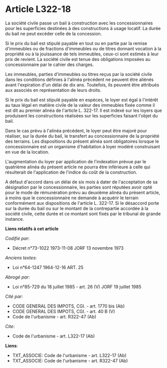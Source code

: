 # Article L322-18

La société civile passe un bail à construction avec les concessionnaires pour les superficies destinées à des constructions à
usage locatif. La durée du bail ne peut excéder celle de la concession.

Si le prix du bail est stipulé payable en tout ou en partie par la remise d'immeubles ou de fractions d'immeubles ou de
titres donnant vocation à la propriété ou à la jouissance de tels immeubles, ceux-ci sont estimés à leur prix de revient. La
société civile est tenue des obligations imposées au concessionnaire par le cahier des charges.

Les immeubles, parties d'immeubles ou titres reçus par la société civile dans les conditions définies à l'alinéa précédent ne
peuvent être aliénés avant l'expiration d'un délai de dix ans. Toutefois, ils peuvent être attribués aux associés en
représentation de leurs droits.

Si le prix du bail est stipulé payable en espèces, le loyer est égal à l'intérêt au taux légal en matière civile de la valeur
des immeubles fixée comme il est dit au premier alinéa de l'article L. 322-17. Il est indexé sur les loyers que produisent
les constructions réalisées sur les superficies faisant l'objet du bail.

Dans le cas prévu à l'alinéa précédent, le loyer peut être majoré pour réaliser, sur la durée du bail, le transfert au
concessionnaire de la propriété des terrains. Les dispositions du présent alinéa sont obligatoires lorsque le concessionnaire
est un organisme d'habitation à loyer modéré construisant en vue de la location.

L'augmentation du loyer par application de l'indexation prévue par le quatrième alinéa du présent article ne pourra être
inférieure à celle qui résulterait de l'application de l'indice du coût de la construction.

A défaut d'accord dans un délai de six mois à dater de l'acceptation de sa désignation par le concessionnaire, les parties
sont réputées avoir opté pour le mode de rémunération prévu au deuxième alinéa du présent article, à moins que le
concessionnaire ne demande à acquérir le terrain conformément aux dispositions de l'article L. 322-17. Si le désaccord porte
sur la durée du bail ou sur le montant de la contrepartie accordée à la société civile, cette durée et ce montant sont fixés
par le tribunal de grande instance.

**Liens relatifs à cet article**

_Codifié par_:

  - Décret n°73-1022 1973-11-08 JORF 13 novembre 1973

_Anciens textes_:

  - Loi n°64-1247 1964-12-16 ART. 25

_Abrogé par_:

  - Loi n°85-729 du 18 juillet 1985 - art. 26 (V) JORF 19 juillet 1985

_Cité par_:

  - CODE GENERAL DES IMPOTS, CGI. - art. 1770 bis (Ab)
  - CODE GENERAL DES IMPOTS, CGI. - art. 40 B (V)
  - Code de l'urbanisme - art. R322-47 (Ab)

_Cite_:

  - Code de l'urbanisme - art. L322-17 (Ab)

**Liens**:

  - TXT_ASSOCIE: Code de l'urbanisme - art. L322-17 (Ab)
  - TXT_ASSOCIE: Code de l'urbanisme - art. R322-47 (Ab)
